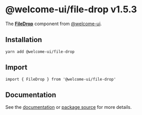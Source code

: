 # @welcome-ui/file-drop v1.5.3
  
The **[FileDrop](http://welcome-ui.com/fields/file-drop)** component from [@welcome-ui](http://welcome-ui.com).

## Installation

    yarn add @welcome-ui/file-drop

## Import

    import { FileDrop } from '@welcome-ui/file-drop'

## Documentation

See the [documentation](http://welcome-ui.com/fields/file-drop) or [package source](https://github.com/WTTJ/welcome-ui/tree/v1.5.3/packages/FileDrop) for more details.
